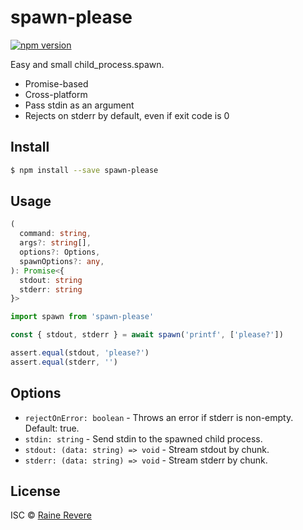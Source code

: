 # spawn-please

[![npm version](https://img.shields.io/npm/v/spawn-please.svg)](https://npmjs.org/package/spawn-please)

Easy and small child_process.spawn.

- Promise-based
- Cross-platform
- Pass stdin as an argument
- Rejects on stderr by default, even if exit code is 0

## Install

```sh
$ npm install --save spawn-please
```

## Usage

```typescript
(
  command: string,
  args?: string[],
  options?: Options,
  spawnOptions?: any,
): Promise<{
  stdout: string
  stderr: string
}>
```

```js
import spawn from 'spawn-please'

const { stdout, stderr } = await spawn('printf', ['please?'])

assert.equal(stdout, 'please?')
assert.equal(stderr, '')
```

## Options

- `rejectOnError: boolean` - Throws an error if stderr is non-empty. Default: true.
- `stdin: string` - Send stdin to the spawned child process.
- `stdout: (data: string) => void` - Stream stdout by chunk.
- `stderr: (data: string) => void` - Stream stderr by chunk.

## License

ISC © [Raine Revere](https://github.com/raineorshine)

